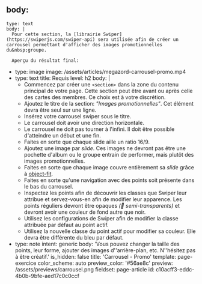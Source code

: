 body:
  -
    type: text
    body: |
      Pour cette section, la [librairie Swiper](https://swiperjs.com/swiper-api) sera utilisée afin de créer un carrousel permettant d'afficher des images promotionnelles du&nbsp;groupe.
      
      Aperçu du résultat final:
  -
    type: image
    image: /assets/articles/megazord-carrousel-promo.mp4
  -
    type: text
    title: Requis
    level: h2
    body: |
      - Commencez par créer une `<section>` dans la zone du contenu principal de votre page. Cette section peut être avant ou après celle des cartes des membres. Ce choix est à votre discrétion.
      - Ajoutez le titre de la section: _"Images promotionnelles"_. Cet élément devra être seul sur une ligne.
      - Insérez votre carrousel swiper sous le titre.
      - Le carrousel doit avoir une direction&nbsp;horizontale.
      - Le carrousel ne doit pas tourner à l'infini. Il doit être possible d'atteindre un début et une&nbsp;fin.
      - Faites en sorte que chaque slide aille un ratio&nbsp;16/9.
      - Ajoutez une image par _slide_. Ces images ne devront pas être une pochette d'album ou le groupe entrain de performer, mais plutôt des images&nbsp;promotionnelles.
      - Faites en sorte que chaque image couvre entièrement sa _slide_ grâce à&nbsp;[object-fit](https://smnarnold.com/cours/css/object-fit).
      - Faites en sorte qu'une navigation avec des points soit présente dans le bas du carrousel. 
      - Inspectez les points afin de découvrir les classes que Swiper leur attribue et servez-vous-en afin de modifier leur apparence. Les points réguliers devront être opaques _(🚫 semi-transparents)_ et devront avoir une couleur de fond autre que&nbsp;noir. 
      - Utilisez les configurations de Swiper afin de modifier la classe attribuée par défaut au point&nbsp;actif.
      - Utilisez la nouvelle classe du point actif pour modifier sa couleur. Elle devra être différente du bleu par&nbsp;défaut.
  -
    type: note
    intent: generic
    body: 'Vous pouvez changer la taille des points, leur forme, ajouter des images d''arrière-plan, etc. N''hésitez pas à être&nbsp;créatif.'
is_hidden: false
title: 'Carrousel - Promo'
template: page-exercice
color_scheme: auto
preview_color: '#56ae8c'
preview: /assets/previews/carrousel.png
fieldset: page-article
id: c10acff3-eddc-4b0b-9bfe-aed17c0c0ccf
